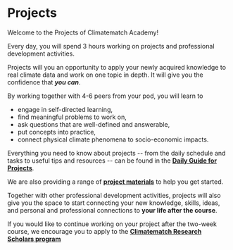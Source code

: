 # Projects

Welcome to the Projects of Climatematch Academy!

Every day, you will spend 3 hours working on projects and professional development activities.

Projects will you an opportunity to apply your newly acquired knowledge to real climate data and work on one topic in depth. It will give you the confidence that ***you can***. 

By working together with 4-6 peers from your pod, you will learn to
- engage in self-directed learning,
- find meaningful problems to work on,
- ask questions that are well-defined and answerable,
- put concepts into practice,
- connect physical climate phenomena to socio-economic impacts.

Everything you need to know about projects -- from the daily schedule and tasks to useful tips and resources -- can be found in the  **[Daily Guide for Projects](./docs/project_guidance.md)**.

We are also providing a range of **[project materials](./docs/dataset_overview.md)** to help you get started.

Together with other professional development activities, projects will also give you the space to start connecting your new knowledge, skills, ideas, and personal and professional connections to **your life after the course**.

If you would like to continue working on your project after the two-week course, we encourage you to apply to the **[Climatematch Research Scholars program](./docs/continuing_your_project_after_the_course.md)**


